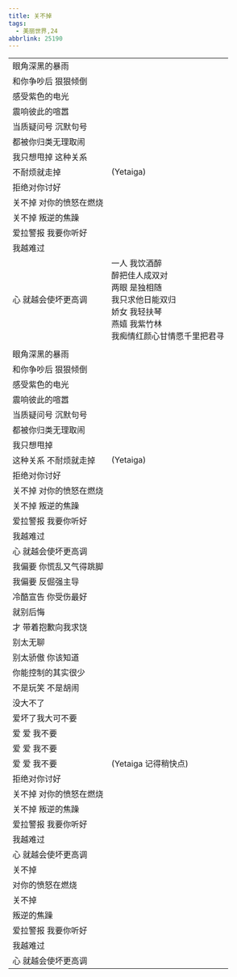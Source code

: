 ```yaml
---
title: 关不掉
tags:
  - 美丽世界,24
abbrlink: 25190
---
```

|      |      |
|--|--|
|眼角深黑的暴雨|      |
|和你争吵后 狠狠倾倒|      |
|感受紫色的电光|      |
|震响彼此的喧嚣|      |
|当质疑问号 沉默句号|      |
|都被你归类无理取闹|      |
|我只想甩掉 这种关系|      |
|不耐烦就走掉|(Yetaiga)|
|拒绝对你讨好|      |
|关不掉 对你的愤怒在燃烧|      |
|关不掉 叛逆的焦躁|      |
|爱拉警报 我要你听好|      |
|我越难过|      |
|心 就越会使坏更高调|一人 我饮酒醉<br>醉把佳人成双对<br>两眼 是独相随<br>我只求他日能双归<br>娇女 我轻扶琴<br>燕嬉 我紫竹林<br>我痴情红颜心甘情愿千里把君寻|
|      |      |
|眼角深黑的暴雨|      |
|和你争吵后 狠狠倾倒|      |
|感受紫色的电光|      |
|震响彼此的喧嚣|      |
|当质疑问号 沉默句号|      |
|都被你归类无理取闹|      |
|我只想甩掉|      |
|这种关系 不耐烦就走掉|(Yetaiga)|
|拒绝对你讨好|      |
|关不掉 对你的愤怒在燃烧|      |
|关不掉 叛逆的焦躁|      |
|爱拉警报 我要你听好|      |
|我越难过|      |
|心 就越会使坏更高调|      |
|我偏要 你慌乱又气得跳脚|      |
|我偏要 反倔强主导|      |
|冷酷宣告 你受伤最好|      |
|就别后悔|      |
|才 带着抱歉向我求饶|      |
|别太无聊|      |
|别太骄傲 你该知道|      |
|你能控制的其实很少|      |
|不是玩笑 不是胡闹|      |
|没大不了|      |
|爱坏了我大可不要|      |
|爱 爱 我不要|      |
|爱 爱 我不要|      |
|爱 爱 我不要|(Yetaiga 记得稍快点)|
|拒绝对你讨好|      |
|关不掉 对你的愤怒在燃烧|      |
|关不掉 叛逆的焦躁|      |
|爱拉警报 我要你听好|      |
|我越难过|      |
|心 就越会使坏更高调|      |
|关不掉|      |
|对你的愤怒在燃烧|      |
|关不掉|      |
|叛逆的焦躁|      |
|爱拉警报 我要你听好|      |
|我越难过|      |
|心 就越会使坏更高调|      |